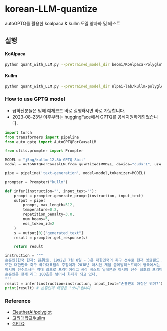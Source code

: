 # korean-LLM-quantize
autoGPTQ를 활용한 koalpaca &amp; kullm 모델 양자화 및 테스트

## 실행

#### KoAlpaca
```bash
python quant_with_LLM.py --pretrained_model_dir beomi/KoAlpaca-Polyglot-12.8B --quantized_model_dir ./model/koalpaca-8bit
```

#### Kullm
```bash
python quant_with_LLM.py --pretrained_model_dir nlpai-lab/kullm-polyglot-12.8b-v2 --quantized_model_dir ./model/kullm-8bit
```

### How to use GPTQ model

- 급하신분들은 밑에 예제코드 바로 실행하시면 바로 가능합니다.
- 2023-08-23일 이후부터는 huggingFace에서 GPTQ를 공식지원하게되었습니다.
  
```python
import torch
from transformers import pipeline
from auto_gptq import AutoGPTQForCausalLM

from utils.prompter import Prompter

MODEL = "j5ng/kullm-12.8b-GPTQ-8bit"
model = AutoGPTQForCausalLM.from_quantized(MODEL, device="cuda:1", use_triton=False)

pipe = pipeline('text-generation', model=model,tokenizer=MODEL)

prompter = Prompter("kullm")

def infer(instruction="", input_text=""):
    prompt = prompter.generate_prompt(instruction, input_text)
    output = pipe(
        prompt, max_length=512,
        temperature=0.2,
        repetition_penalty=3.0,
        num_beams=5,
        eos_token_id=2
    )
    s = output[0]["generated_text"]
    result = prompter.get_response(s)

    return result

instruction = """
손흥민(한국 한자: 孫興慜, 1992년 7월 8일 ~ )은 대한민국의 축구 선수로 현재 잉글랜드 프리미어리그 토트넘 홋스퍼에서 윙어로 활약하고 있다.
또한 대한민국 축구 국가대표팀의 주장이자 2018년 아시안 게임 금메달리스트이며 영국에서는 애칭인 "쏘니"(Sonny)로 불린다.
아시아 선수로서는 역대 최초로 프리미어리그 공식 베스트 일레븐과 아시아 선수 최초의 프리미어리그 득점왕은 물론 FIFA 푸스카스상까지 휩쓸었고 2022년에는 축구 선수로는 최초로 체육훈장 청룡장 수훈자가 되었다.
손흥민은 현재 리그 100호를 넣어서 화제가 되고 있다.
"""
result = infer(instruction=instruction, input_text="손흥민의 애칭은 뭐야?")
print(result) # 손흥민의 애칭은 "쏘니"입니다.
```

### Reference

- [EleutherAI/polyglot](https://huggingface.co/EleutherAI/polyglot-ko-12.8b)
- [고려대학교/kullm](https://huggingface.co/nlpai-lab/kullm-polyglot-12.8b-v2)
- [GPTQ](https://github.com/IST-DASLab/gptq)

